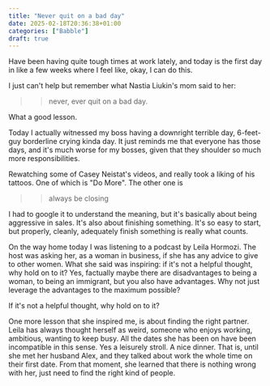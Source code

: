 ```yaml
---
title: "Never quit on a bad day"
date: 2025-02-18T20:36:38+01:00
categories: ["Babble"]
draft: true
---
```


Have been having quite tough times at work lately, and today is the first day in like a few weeks where I feel like, okay, I can do this. 

I just can't help but remember what Nastia Liukin's mom said to her: 

>> never, ever quit on a bad day. 

What a good lesson.  

Today I actually witnessed my boss having a downright terrible day, 6-feet-guy borderline crying kinda day. It just reminds me that everyone has those days, and it's much worse for my bosses, given that they shoulder so much more responsibilities.

Rewatching some of Casey Neistat's videos, and really took a liking of his tattoos. One of which is "Do More". The other one is 

>> always be closing

I had to google it to understand the meaning, but it's basically about being aggressive in sales. It's also about finishing something. It's so easy to start, but properly, cleanly, adequately finish something is really what counts. 

On the way home today I was listening to a podcast by Leila Hormozi. The host was asking her, as a woman in business, if she has any advice to give to other women. What she said was inspiring: if it's not a helpful thought, why hold on to it? Yes, factually maybe there are disadvantages to being a woman, to being an immigrant, but you also have advantages. Why not just leverage the advantages to the maximum possible? 

If it's not a helpful thought, why hold on to it? 

One more lesson that she inspired me, is about finding the right partner. Leila has always thought herself as weird, someone who enjoys working, ambitious, wanting to keep busy. All the dates she has been on have been incompatible in this sense. Yes a leisurely stroll. A nice dinner. That is, until she met her husband Alex, and they talked about work the whole time on their first date. From that moment, she learned that there is nothing wrong with her, just need to find the right kind of people. 


